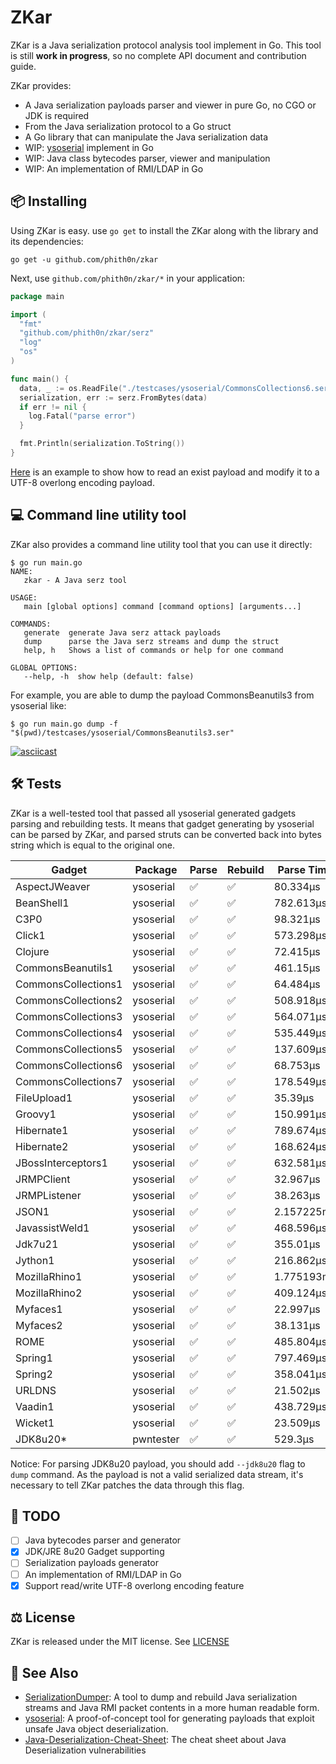 # ZKar

ZKar is a Java serialization protocol analysis tool implement in Go. This tool is still **work in progress**, so no
complete API document and contribution guide.

ZKar provides:

- A Java serialization payloads parser and viewer in pure Go, no CGO or JDK is required
- From the Java serialization protocol to a Go struct
- A Go library that can manipulate the Java serialization data
- WIP: [ysoserial](https://github.com/frohoff/ysoserial) implement in Go
- WIP: Java class bytecodes parser, viewer and manipulation
- WIP: An implementation of RMI/LDAP in Go

## 📦 Installing

Using ZKar is easy. use `go get` to install the ZKar along with the library and its dependencies:

```shell
go get -u github.com/phith0n/zkar
```

Next, use `github.com/phith0n/zkar/*` in your application:

```go
package main

import (
  "fmt"
  "github.com/phith0n/zkar/serz"
  "log"
  "os"
)

func main() {
  data, _ := os.ReadFile("./testcases/ysoserial/CommonsCollections6.ser")
  serialization, err := serz.FromBytes(data)
  if err != nil {
    log.Fatal("parse error")
  }

  fmt.Println(serialization.ToString())
}
```

[Here](serz/tc_utf_test.go) is an example to show how to read an exist payload and modify it to a UTF-8 overlong encoding payload.

## 💻 Command line utility tool

ZKar also provides a command line utility tool that you can use it directly:

```shell
$ go run main.go
NAME:
   zkar - A Java serz tool

USAGE:
   main [global options] command [command options] [arguments...]

COMMANDS:
   generate  generate Java serz attack payloads
   dump      parse the Java serz streams and dump the struct
   help, h   Shows a list of commands or help for one command

GLOBAL OPTIONS:
   --help, -h  show help (default: false)
```

For example, you are able to dump the payload CommonsBeanutils3 from ysoserial like:

```shell
$ go run main.go dump -f "$(pwd)/testcases/ysoserial/CommonsBeanutils3.ser"
```

[![asciicast](https://asciinema.org/a/Zlrg1yAghjgauGlogwmbF5vP5.svg)](https://asciinema.org/a/Zlrg1yAghjgauGlogwmbF5vP5)

## 🛠 Tests

ZKar is a well-tested tool that passed all ysoserial generated gadgets parsing and rebuilding tests. It means that
gadget generating by ysoserial can be parsed by ZKar, and parsed struts can be converted back into bytes string which is
equal to the original one.

| Gadget              | Package   | Parse | Rebuild | Parse Time |
|---------------------|-----------|-------|---------|------------|
| AspectJWeaver       | ysoserial | ✅     | ✅       | 80.334µs   |
| BeanShell1          | ysoserial | ✅     | ✅       | 782.613µs  |
| C3P0                | ysoserial | ✅     | ✅       | 98.321µs   |
| Click1              | ysoserial | ✅     | ✅       | 573.298µs  |
| Clojure             | ysoserial | ✅     | ✅       | 72.415µs   |
| CommonsBeanutils1   | ysoserial | ✅     | ✅       | 461.15µs   |
| CommonsCollections1 | ysoserial | ✅     | ✅       | 64.484µs   |
| CommonsCollections2 | ysoserial | ✅     | ✅       | 508.918µs  |
| CommonsCollections3 | ysoserial | ✅     | ✅       | 564.071µs  |
| CommonsCollections4 | ysoserial | ✅     | ✅       | 535.449µs  |
| CommonsCollections5 | ysoserial | ✅     | ✅       | 137.609µs  |
| CommonsCollections6 | ysoserial | ✅     | ✅       | 68.753µs   |
| CommonsCollections7 | ysoserial | ✅     | ✅       | 178.549µs  |
| FileUpload1         | ysoserial | ✅     | ✅       | 35.39µs    |
| Groovy1             | ysoserial | ✅     | ✅       | 150.991µs  |
| Hibernate1          | ysoserial | ✅     | ✅       | 789.674µs  |
| Hibernate2          | ysoserial | ✅     | ✅       | 168.624µs  |
| JBossInterceptors1  | ysoserial | ✅     | ✅       | 632.581µs  |
| JRMPClient          | ysoserial | ✅     | ✅       | 32.967µs   |
| JRMPListener        | ysoserial | ✅     | ✅       | 38.263µs   |
| JSON1               | ysoserial | ✅     | ✅       | 2.157225ms |
| JavassistWeld1      | ysoserial | ✅     | ✅       | 468.596µs  |
| Jdk7u21             | ysoserial | ✅     | ✅       | 355.01µs   |
| Jython1             | ysoserial | ✅     | ✅       | 216.862µs  |
| MozillaRhino1       | ysoserial | ✅     | ✅       | 1.775193ms |
| MozillaRhino2       | ysoserial | ✅     | ✅       | 409.124µs  |
| Myfaces1            | ysoserial | ✅     | ✅       | 22.997µs   |
| Myfaces2            | ysoserial | ✅     | ✅       | 38.131µs   |
| ROME                | ysoserial | ✅     | ✅       | 485.804µs  |
| Spring1             | ysoserial | ✅     | ✅       | 797.469µs  |
| Spring2             | ysoserial | ✅     | ✅       | 358.041µs  |
| URLDNS              | ysoserial | ✅     | ✅       | 21.502µs   |
| Vaadin1             | ysoserial | ✅     | ✅       | 438.729µs  |
| Wicket1             | ysoserial | ✅     | ✅       | 23.509µs   |
| JDK8u20*            | pwntester | ✅     | ✅       | 529.3µs    |

Notice: For parsing JDK8u20 payload, you should add `--jdk8u20` flag to `dump` command.
As the payload is not a valid serialized data stream, it's necessary to tell ZKar patches the data through this flag.

## 📝 TODO

- [ ] Java bytecodes parser and generator
- [x] JDK/JRE 8u20 Gadget supporting
- [ ] Serialization payloads generator
- [ ] An implementation of RMI/LDAP in Go
- [x] Support read/write UTF-8 overlong encoding feature

## ⚖️ License

ZKar is released under the MIT license. See [LICENSE](LICENSE)

## 👀 See Also

- [SerializationDumper](https://github.com/NickstaDB/SerializationDumper): A tool to dump and rebuild Java serialization
  streams and Java RMI packet contents in a more human readable form.
- [ysoserial](https://github.com/frohoff/ysoserial): A proof-of-concept tool for generating payloads that exploit unsafe
  Java object deserialization.
- [Java-Deserialization-Cheat-Sheet](https://github.com/GrrrDog/Java-Deserialization-Cheat-Sheet): The cheat sheet about
  Java Deserialization vulnerabilities
